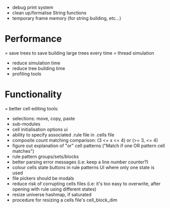 - debug print system
- clean up/formalise String functions
- temporary frame memory (for string building, etc...)

# Performance
= save trees to save building large trees every time
= thread simulation
- reduce simulation time
- reduce tree building time
- profiling tools

# Functionality
= better cell editing tools:
  - selections: move, copy, paste
  - sub-modules
- cell initialisation options ui
- ability to specify associated .rule file in .cells file
- composite count matching comparison: (3 <= x <= 4) or (>= 3, <= 4)
- figure out explanation of "or" cell patterns ("Match if one OR pattern cell matches")
- rule pattern groups/sets/blocks
- better parsing error messages (i.e: keep a line number counter?)
- colour cells state buttons in rule patterns UI where only one state is used
- file pickers should be modals
- reduce risk of corrupting cells files (i.e: it's too easy to overwrite, after opening with rule using different states)
- resize universe hashmap, if saturated
- procedure for resizing a cells file's cell_block_dim
